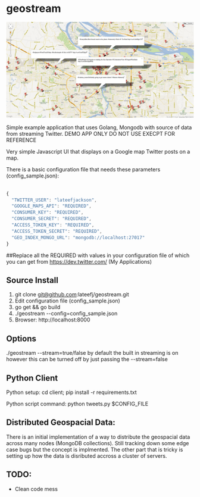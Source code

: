 geostream
=========

![Image](screenshot.png?raw=true)

Simple example application that uses Golang, Mongodb with source of data from streaming Twitter. DEMO APP ONLY DO NOT USE EXECPT FOR REFERENCE

Very simple Javascript UI that displays on a Google map Twitter posts on a map.

There is a basic configuration file that needs these parameters (config_sample.json):

```javascript

{
  "TWITTER_USER": "lateefjackson",
  "GOOGLE_MAPS_API": "REQUIRED",
  "CONSUMER_KEY": "REQUIRED",
  "CONSUMER_SECRET": "REQUIRED",
  "ACCESS_TOKEN_KEY": "REQUIRED",
  "ACCESS_TOKEN_SECRET": "REQUIRED",
  "GEO_INDEX_MONGO_URL": "mongodb://localhost:27017"
}
```

##Replace all the REQUIRED with values in your configuration file of which you can get from https://dev.twitter.com/ (My Applications)

Source Install
--------------
1. git clone git@github.com:lateefj/geostream.git
2. Edit configuration file (config_sample.json)
3. go get && go build
4. ./geostream --config=config_sample.json
5. Browser: http://localhost:8000

Options
-------
./geostream --stream=true/false by default the built in streaming is on however this can be turned off by just passing the --stream=false

Python Client
-------------

Python setup: cd client; pip install -r requirements.txt

Python script command: python tweets.py $CONFIG_FILE

Distributed Geospacial Data:
----------------------------
There is an initial implementation of a way to distribute the geospacial data across many nodes (MongoDB collections). Still tracking down some edge case bugs but the concept is implmented. The other part that is tricky is setting up how the data is disributed accross a cluster of servers.


TODO:
-----
 * Clean code mess

